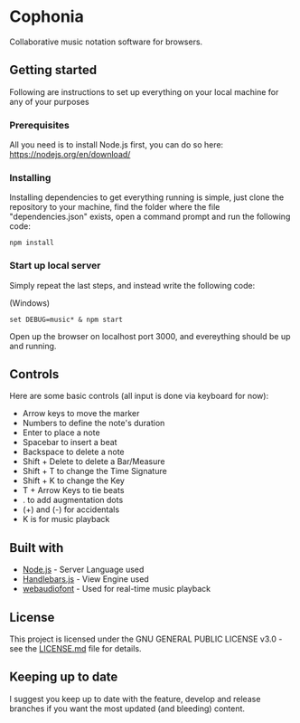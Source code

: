 # Cophonia
Collaborative music notation software for browsers.


## Getting started
Following are instructions to set up everything on your local machine for any of your purposes

### Prerequisites
All you need is to install Node.js first, you can do so here:
https://nodejs.org/en/download/

### Installing
Installing dependencies to get everything running is simple, just clone the repository to your machine, find the folder where the file "dependencies.json" exists, open a command prompt and run the following code:
```
npm install
```

### Start up local server
Simply repeat the last steps, and instead write the following code:

(Windows)
```
set DEBUG=music* & npm start
```

Open up the browser on localhost port 3000, and evereything should be up and running.

## Controls
Here are some basic controls (all input is done via keyboard for now):
* Arrow keys to move the marker
* Numbers to define the note's duration
* Enter to place a note
* Spacebar to insert a beat
* Backspace to delete a note
* Shift + Delete to delete a Bar/Measure
* Shift + T to change the Time Signature
* Shift + K to change the Key
* T + Arrow Keys to tie beats
* . to add augmentation dots
* (+) and (-) for accidentals
* K is for music playback

## Built with

* [Node.js](https://nodejs.org/en/) - Server Language used
* [Handlebars.js](https://handlebarsjs.com/) - View Engine used
* [webaudiofont](https://github.com/surikov/webaudiofont) - Used for real-time music playback

## License

This project is licensed under the GNU GENERAL PUBLIC LICENSE v3.0 - see the [LICENSE.md](LICENSE.md) file for details.

## Keeping up to date

I suggest you keep up to date with the feature, develop and release branches if you want the most updated (and bleeding) content.
